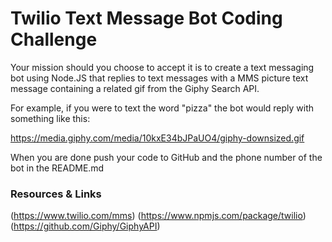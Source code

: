 # Twilio Text Message Bot Coding Challenge 

Your mission should you choose to accept it is to create a text messaging bot using Node.JS that replies to text messages with a MMS picture text message containing a related gif from the Giphy Search API. 

For example, if you were to text the word "pizza" the bot would reply with something like this:

https://media.giphy.com/media/10kxE34bJPaUO4/giphy-downsized.gif

When you are done push your code to GitHub and the phone number of the bot in the README.md 

### Resources & Links 

(https://www.twilio.com/mms) 
(https://www.npmjs.com/package/twilio)
(https://github.com/Giphy/GiphyAPI) 

